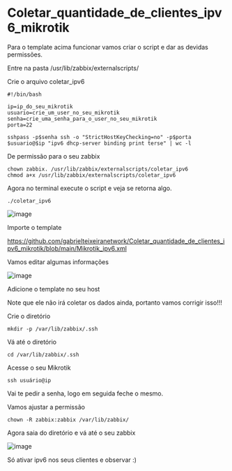 # Coletar_quantidade_de_clientes_ipv6_mikrotik

Para o template acima funcionar vamos criar o script e dar as devidas permissões.

Entre na pasta /usr/lib/zabbix/externalscripts/ 

Crie o arquivo coletar_ipv6

    #!/bin/bash

    ip=ip_do_seu_mikrotik
    usuario=crie_um_user_no_seu_mikrotik
    senha=crie_uma_senha_para_o_user_no_seu_mikrotik
    porta=22

    sshpass -p$senha ssh -o "StrictHostKeyChecking=no" -p$porta $usuario@$ip "ipv6 dhcp-server binding print terse" | wc -l
De permissão para o seu zabbix

    chown zabbix. /usr/lib/zabbix/externalscripts/coletar_ipv6
    chmod a+x /usr/lib/zabbix/externalscripts/coletar_ipv6
Agora no terminal execute o script e veja se retorna algo.

    ./coletar_ipv6
![image](https://user-images.githubusercontent.com/94009104/236940404-9ed894d7-4fbf-4288-b625-7ea750d77668.png)

Importe o template 

https://github.com/gabrielteixeiranetwork/Coletar_quantidade_de_clientes_ipv6_mikrotik/blob/main/Mikrotik_ipv6.xml

Vamos editar algumas informações

![image](https://user-images.githubusercontent.com/94009104/236944261-f3927489-e035-49d8-963d-f3802292fbf7.png)

Adicione o template no seu host

Note que ele não irá coletar os dados ainda, portanto vamos corrigir isso!!!

Crie o diretório 

    mkdir -p /var/lib/zabbix/.ssh
Vá até o diretório

    cd /var/lib/zabbix/.ssh
Acesse o seu Mikrotik

    ssh usuário@ip
Vai te pedir a senha, logo em seguida feche o mesmo.

Vamos ajustar a permissão

    chown -R zabbix:zabbix /var/lib/zabbix/
Agora saia do diretório e vá até o seu zabbix

![image](https://user-images.githubusercontent.com/94009104/236945763-cd8da07a-af19-4629-be21-949253a77f46.png)

Só ativar ipv6 nos seus clientes e observar :)
